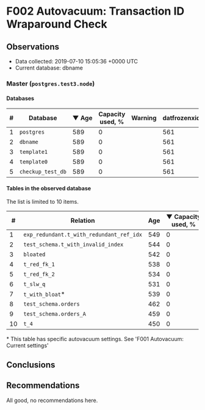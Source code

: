 # F002 Autovacuum: Transaction ID Wraparound Check #

## Observations ##
- Data collected: 2019-07-10 15:05:36 +0000 UTC
- Current database: dbname




### Master (`postgres.test3.node`) ###


#### Databases ####


| \# | Database | &#9660;&nbsp;Age | Capacity used, % | Warning | datfrozenxid |
|--|--------|-----|------------------|---------|--------------|
| 1 |`postgres`|589 |0 |  |561 |
| 2 |`dbname`|589 |0 |  |561 |
| 3 |`template1`|589 |0 |  |561 |
| 4 |`template0`|589 |0 |  |561 |
| 5 |`checkup_test_db`|589 |0 |  |561 |


#### Tables in the observed database ####
The list is limited to 10 items.

| \# | Relation | Age | &#9660;&nbsp;Capacity used, % | Warning |rel_relfrozenxid | toast_relfrozenxid |
|---|-------|-----|------------------|---------|-----------------|--------------------|
| 1 |`exp_redundant.t_with_redundant_ref_idx` |549 |0 |  |601 |0 |
| 2 |`test_schema.t_with_invalid_index` |544 |0 |  |606 |0 |
| 3 |`bloated` |542 |0 |  |608 |0 |
| 4 |`t_red_fk_1` |538 |0 |  |612 |0 |
| 5 |`t_red_fk_2` |534 |0 |  |616 |0 |
| 6 |`t_slw_q` |531 |0 |  |619 |0 |
| 7 |`t_with_bloat`\* |539 |0 |  |611 |0 |
| 8 |`test_schema.orders` |462 |0 |  |688 |0 |
| 9 |`test_schema.orders_A` |459 |0 |  |691 |0 |
| 10 |`t_4` |450 |0 |  |700 |0 |


\* This table has specific autovacuum settings. See 'F001 Autovacuum: Current settings'


## Conclusions ##
 


## Recommendations ##
  All good, no recommendations here.
 

